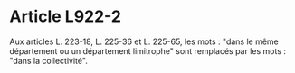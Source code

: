 # Article L922-2

Aux articles L. 223-18, L. 225-36 et L. 225-65, les mots : "dans le même département ou un département limitrophe" sont remplacés par les mots : "dans la collectivité".